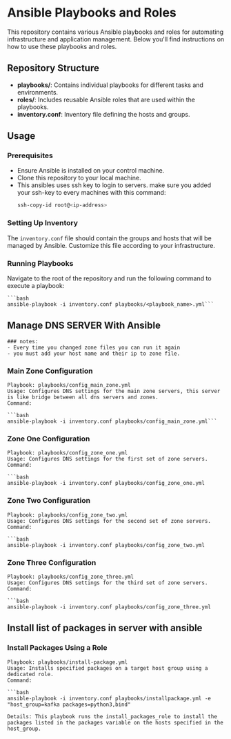 # Ansible Playbooks and Roles

This repository contains various Ansible playbooks and roles for automating infrastructure and application management. Below you'll find instructions on how to use these playbooks and roles.

## Repository Structure

- **playbooks/**: Contains individual playbooks for different tasks and environments.
- **roles/**: Includes reusable Ansible roles that are used within the playbooks.
- **inventory.conf**: Inventory file defining the hosts and groups.

## Usage

### Prerequisites

- Ensure Ansible is installed on your control machine.
- Clone this repository to your local machine.
- This ansibles uses ssh key to login to servers. make sure you added your ssh-key to every machines with this command:
    ```bash 
    ssh-copy-id root@<ip-address>

### Setting Up Inventory

The `inventory.conf` file should contain the groups and hosts that will be managed by Ansible. Customize this file according to your infrastructure.

### Running Playbooks

Navigate to the root of the repository and run the following command to execute a playbook:

    ```bash
    ansible-playbook -i inventory.conf playbooks/<playbook_name>.yml```




## Manage DNS SERVER With Ansible
    ### notes:
    - Every time you changed zone files you can run it again
    - you must add your host name and their ip to zone file. 

### Main Zone Configuration
    Playbook: playbooks/config_main_zone.yml
    Usage: Configures DNS settings for the main zone servers, this server is like bridge between all dns servers and zones.
    Command:

    ```bash
    ansible-playbook -i inventory.conf playbooks/config_main_zone.yml```

### Zone One Configuration

    Playbook: playbooks/config_zone_one.yml
    Usage: Configures DNS settings for the first set of zone servers.
    Command:

    ```bash
    ansible-playbook -i inventory.conf playbooks/config_zone_one.yml

### Zone Two Configuration

    Playbook: playbooks/config_zone_two.yml
    Usage: Configures DNS settings for the second set of zone servers.
    Command:

    ```bash
    ansible-playbook -i inventory.conf playbooks/config_zone_two.yml

### Zone Three Configuration

    Playbook: playbooks/config_zone_three.yml
    Usage: Configures DNS settings for the third set of zone servers.
    Command:

    ```bash
    ansible-playbook -i inventory.conf playbooks/config_zone_three.yml



## Install list of packages in server with ansible 

### Install Packages Using a Role

    Playbook: playbooks/install-package.yml
    Usage: Installs specified packages on a target host group using a dedicated role.
    Command:

    ```bash
    ansible-playbook -i inventory.conf playbooks/installpackage.yml -e "host_group=kafka packages=python3,bind"

    Details: This playbook runs the install_packages_role to install the packages listed in the packages variable on the hosts specified in the host_group.